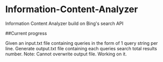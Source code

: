 # Information-Content-Analyzer 
Information Content Analyzer build on Bing's search API 

##Current progress

Given an input.txt file containing queries in the form of 1 query string per line.
Generate output.txt file containing each queries search total results number.
Note: Cannot overwrite output file. Working on it.
